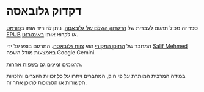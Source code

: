 # דקדוק גלובאסה

ספר זה מכיל תרגום לעברית של [הדקדוק השלם של גלובאסה][cgg-link].
ניתן להוריד אותו ב[פורמט EPUB][epub-link] או לקרוא אותו [באינטרנט][web-link].

המחבר של [התוכן המקורי][oc-link] הוא [צוות גלובאסה][gb-link].
התרגום בוצע על ידי [Salif Mehmed][sm-link] באמצעות מודל השפה Google Gemini.

תרגומים זמינים גם [בשפות אחרות][all-link].

במידה המרבית המותרת על פי חוק, המחברים ויתרו על כל זכויות היוצרים והזכויות הקשורות או הסמוכות לתוכן אתר זה.

[cgg-link]:https://salif.github.io/gramati-fe-globasa/eng/
[epub-link]:Gramati_fe_Globasa_Mesi_2_Nyan_2025_Ivrisa_Gemini.epub
[web-link]:https://salif.github.io/gramati-fe-globasa/he-gemini/
[oc-link]:https://xwexi.globasa.net/eng/gramati
[gb-link]:https://globasa.net/
[sm-link]:https://salif.eu/
[all-link]:https://salif.github.io/gramati-fe-globasa/
